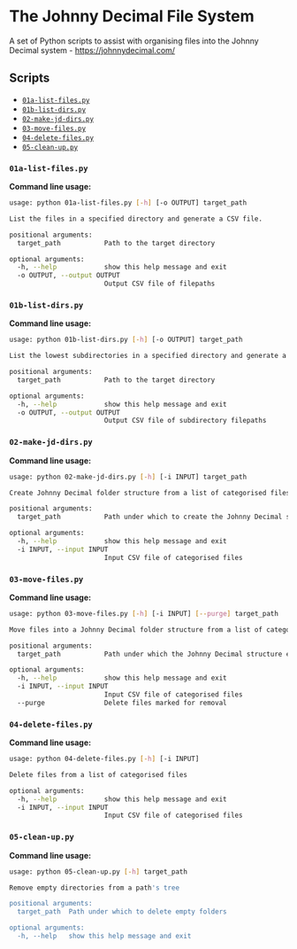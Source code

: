 # The Johnny Decimal File System

A set of Python scripts to assist with organising files into the Johnny Decimal system - https://johnnydecimal.com/

## Scripts

- [`01a-list-files.py`](01a-list-files.py)
- [`01b-list-dirs.py`](01b-list-dirs.py)
- [`02-make-jd-dirs.py`](02-make-jd-dirs.py)
- [`03-move-files.py`](03-move-files.py)
- [`04-delete-files.py`](04-delete-files.py)
- [`05-clean-up.py`](05-clean-up.py)

### `01a-list-files.py`

**Command line usage:**

```bash
usage: python 01a-list-files.py [-h] [-o OUTPUT] target_path

List the files in a specified directory and generate a CSV file.

positional arguments:
  target_path           Path to the target directory

optional arguments:
  -h, --help            show this help message and exit
  -o OUTPUT, --output OUTPUT
                        Output CSV file of filepaths
```

### `01b-list-dirs.py`

**Command line usage:**

```bash
usage: python 01b-list-dirs.py [-h] [-o OUTPUT] target_path

List the lowest subdirectories in a specified directory and generate a CSV file.

positional arguments:
  target_path           Path to the target directory

optional arguments:
  -h, --help            show this help message and exit
  -o OUTPUT, --output OUTPUT
                        Output CSV file of subdirectory filepaths
```

### `02-make-jd-dirs.py`

**Command line usage:**

```bash
usage: python 02-make-jd-dirs.py [-h] [-i INPUT] target_path

Create Johnny Decimal folder structure from a list of categorised files

positional arguments:
  target_path           Path under which to create the Johnny Decimal structure

optional arguments:
  -h, --help            show this help message and exit
  -i INPUT, --input INPUT
                        Input CSV file of categorised files
```

### `03-move-files.py`

**Command line usage:**

```bash
usage: python 03-move-files.py [-h] [-i INPUT] [--purge] target_path

Move files into a Johnny Decimal folder structure from a list of categorised files

positional arguments:
  target_path           Path under which the Johnny Decimal structure exists

optional arguments:
  -h, --help            show this help message and exit
  -i INPUT, --input INPUT
                        Input CSV file of categorised files
  --purge               Delete files marked for removal
```

### `04-delete-files.py`

**Command line usage:**

```bash
usage: python 04-delete-files.py [-h] [-i INPUT]

Delete files from a list of categorised files

optional arguments:
  -h, --help            show this help message and exit
  -i INPUT, --input INPUT
                        Input CSV file of categorised files
```

### `05-clean-up.py`

**Command line usage:**

```bash
usage: python 05-clean-up.py [-h] target_path

Remove empty directories from a path's tree

positional arguments:
  target_path  Path under which to delete empty folders

optional arguments:
  -h, --help   show this help message and exit
```
